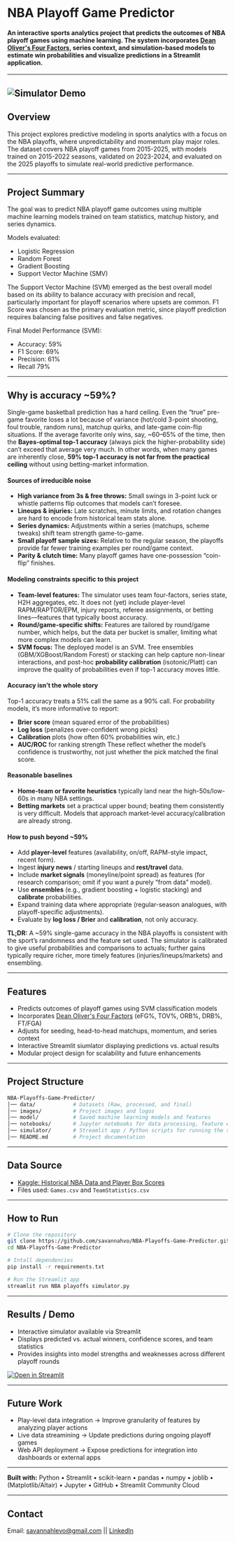 # NBA Playoff Game Predictor 
#### An interactive sports analytics project that predicts the outcomes of NBA playoff games using machine learning. The system incorporates [Dean Oliver's Four Factors](https://www.basketball-reference.com/about/factors.html), series context, and simulation-based models to estimate win probabilities and visualize predictions in a Streamlit application.
---
![Simulator Demo](images/miscellaneous/demo.gif)
---


## Overview
This project explores predictive modeling in sports analytics with a focus on the NBA playoffs, where unpredictability and momentum play major roles. The dataset covers NBA playoff games from 2015-2025, with models trained on 2015-2022 seasons, validated on 2023-2024, and evaluated on the 2025 playoffs to simulate real-world predictive performance.

---
## Project Summary
The goal was to predict NBA playoff game outcomes using multiple machine learning models trained on team statistics, matchup history, and series dynamics.

Models evaluated:
- Logistic Regression
- Random Forest
- Gradient Boosting
- Support Vector Machine (SMV)

The Support Vector Machine (SVM) emerged as the best overall model based on its ability to balance accuracy with precision and recall, particularly important for playoff scenarios where upsets are common. F1 Score was chosen as the primary evaluation metric, since playoff prediction requires balancing false positives and false negatives.

Final Model Performance (SVM):
- Accuracy: 59%
- F1 Score: 69%
- Precision: 61%
- Recall 79%
---
## Why is accuracy ~59%?
Single-game basketball prediction has a hard ceiling. Even the “true” pre-game favorite loses a lot because of variance (hot/cold 3-point shooting, foul trouble, random runs), matchup quirks, and late-game coin-flip situations. If the average favorite only wins, say, ~60–65% of the time, then the **Bayes-optimal top-1 accuracy** (always pick the higher-probability side) can’t exceed that average very much. In other words, when many games are inherently close, **59% top-1 accuracy is not far from the practical ceiling** without using betting-market information.

#### Sources of irreducible noise
- **High variance from 3s & free throws:** Small swings in 3-point luck or whistle patterns flip outcomes that models can’t foresee.
- **Lineups & injuries:** Late scratches, minute limits, and rotation changes are hard to encode from historical team stats alone.
- **Series dynamics:** Adjustments within a series (matchups, scheme tweaks) shift team strength game-to-game.
- **Small playoff sample sizes:** Relative to the regular season, the playoffs provide far fewer training examples per round/game context.
- **Parity & clutch time:** Many playoff games have one-possession “coin-flip” finishes.

#### Modeling constraints specific to this project
- **Team-level features:** The simulator uses team four-factors, series state, H2H aggregates, etc. It does not (yet) include player-level RAPM/RAPTOR/EPM, injury reports, referee assignments, or betting lines—features that typically boost accuracy.
- **Round/game-specific shifts:** Features are tailored by round/game number, which helps, but the data per bucket is smaller, limiting what more complex models can learn.
- **SVM focus:** The deployed model is an SVM. Tree ensembles (GBM/XGBoost/Random Forest) or stacking can help capture non-linear interactions, and post-hoc **probability calibration** (isotonic/Platt) can improve the quality of probabilities even if top-1 accuracy moves little.

#### Accuracy isn’t the whole story
Top-1 accuracy treats a 51% call the same as a 90% call. For probability models, it’s more informative to report:
- **Brier score** (mean squared error of the probabilities)
- **Log loss** (penalizes over-confident wrong picks)
- **Calibration** plots (how often 60% probabilities win, etc.)
- **AUC/ROC** for ranking strength
These reflect whether the model’s confidence is trustworthy, not just whether the pick matched the final score.

#### Reasonable baselines
- **Home-team or favorite heuristics** typically land near the high-50s/low-60s in many NBA settings.
- **Betting markets** set a practical upper bound; beating them consistently is very difficult. Models that approach market-level accuracy/calibration are already strong.

#### How to push beyond ~59%
- Add **player-level** features (availability, on/off, RAPM-style impact, recent form).
- Ingest **injury news** / starting lineups and **rest/travel** data.
- Include **market signals** (moneyline/point spread) as features (for research comparison; omit if you want a purely “from data” model).
- Use **ensembles** (e.g., gradient boosting + logistic stacking) and **calibrate** probabilities.
- Expand training data where appropriate (regular-season analogues, with playoff-specific adjustments).
- Evaluate by **log loss / Brier** and **calibration**, not only accuracy.

**TL;DR:** A ~59% single-game accuracy in the NBA playoffs is consistent with the sport’s randomness and the feature set used. The simulator is calibrated to give useful probabilities and comparisons to actuals; further gains typically require richer, more timely features (injuries/lineups/markets) and ensembling.

---
## Features
- Predicts outcomes of playoff games using SVM classification models
- Incorporates [Dean Oliver's Four Factors](https://www.basketball-reference.com/about/factors.html) (eFG%, TOV%, ORB%, DRB%, FT/FGA)
- Adjusts for seeding, head-to-head matchups, momentum, and series context
- Interactive Streamlit siumlator displaying predictions vs. actual results
- Modular project design for scalability and future enhancements
---
## Project Structure
```bash
NBA-Playoffs-Game-Predictor/
│── data/            # Datasets (Raw, processed, and final)
│── images/          # Project images and logos
│── model/           # Saved machine learning models and features
│── notebooks/       # Jupyter notebooks for data processing, feature engineering, modeling, and simulator development
│── simulator/       # Streamlit app / Python scripts for running the simulator
│── README.md        # Project documentation
```
---
## Data Source
- [Kaggle: Historical NBA Data and Player Box Scores](https://www.kaggle.com/datasets/eoinamoore/historical-nba-data-and-player-box-scores/data)
- Files used: `Games.csv` and `TeamStatistics.csv`
---
## How to Run
```bash
# Clone the repository
git clone https://github.com/savannahvo/NBA-Playoffs-Game-Predictor.git
cd NBA-Playoffs-Game-Predictor

# Intall dependencies
pip install -r requirements.txt

# Run the Streamlit app
streamlit run NBA playoffs simulator.py
```
---
## Results / Demo
- Interactive simulator available via Streamlit  
- Displays predicted vs. actual winners, confidence scores, and team statistics  
- Provides insights into model strengths and weaknesses across different playoff rounds  

[![Open in Streamlit](https://static.streamlit.io/badges/streamlit_badge_black_white.svg)](https://nba-playoffs-game-predictor-mto2nkdzcubqnv9curkyfz.streamlit.app/)

---
## Future Work
- Play-level data integration -> Improve granularity of features by analyzing player actions
- Live data streamining -> Update predictions during ongoing playoff games
- Web API deployment -> Expose predictions for integration into dashboards or external apps
---
**Built with:** Python • Streamlit • scikit-learn • pandas • numpy • joblib • (Matplotlib/Altair) • Jupyter • GitHub • Streamlit Community Cloud

---
## Contact
Email: savannahlevo@gmail.com || [LinkedIn](https://www.linkedin.com/in/savannahlevo/)     



